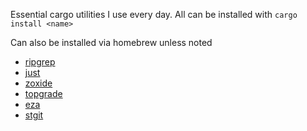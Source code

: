 Essential cargo utilities I use every day. All can be installed with `cargo install <name>`

Can also be installed via homebrew unless noted

- [ripgrep](https://github.com/BurntSushi/ripgrep)
- [just](https://github.com/casey/just)
- [zoxide](https://github.com/ajeetdsouza/zoxide)
- [topgrade](https://github.com/topgrade-rs/topgrade)
- [eza](https://github.com/eza-community/eza)
- [stgit](https://github.com/stacked-git/stgit)